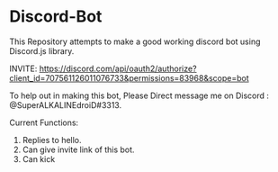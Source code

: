 # Discord-Bot
This Repository attempts to make a good working discord bot using Discord.js library.

INVITE: https://discord.com/api/oauth2/authorize?client_id=707561126011076733&permissions=83968&scope=bot

To help out in making this bot, Please Direct message me on Discord : @SuperALKALINEdroiD#3313.

Current Functions:
1. Replies to hello.
2. Can give invite link of this bot.
3. Can kick
